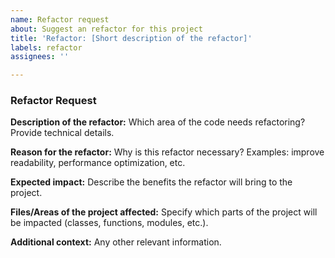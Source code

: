 ```yaml
---
name: Refactor request
about: Suggest an refactor for this project
title: 'Refactor: [Short description of the refactor]'
labels: refactor
assignees: ''

---
```


### Refactor Request

**Description of the refactor:**
Which area of the code needs refactoring? Provide technical details.

**Reason for the refactor:**
Why is this refactor necessary? Examples: improve readability, performance optimization, etc.

**Expected impact:**
Describe the benefits the refactor will bring to the project.

**Files/Areas of the project affected:**
Specify which parts of the project will be impacted (classes, functions, modules, etc.).

**Additional context:**
Any other relevant information.
